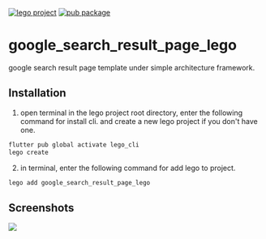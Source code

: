 [![lego project](https://img.shields.io/badge/powered%20by-lego-blue?logo=github)](https://github.com/melodysdreamj/lego)
[![pub package](https://img.shields.io/pub/v/google_search_result_page_lego.svg)](https://pub.dartlang.org/packages/google_search_result_page_lego)

# google_search_result_page_lego
google search result page template under simple architecture framework.

##  Installation
1. open terminal in the lego project root directory, enter the following command for install cli.
   and create a new lego project if you don't have one.
```bash
flutter pub global activate lego_cli
lego create
```
2. in terminal, enter the following command for add lego to project.
```bash
lego add google_search_result_page_lego
```

## Screenshots
![](https://github.com/flutter-lego/google_search_result_page_lego/assets/21379657/0188b2d8-5259-46a6-b9cd-20cd34e5c746)

